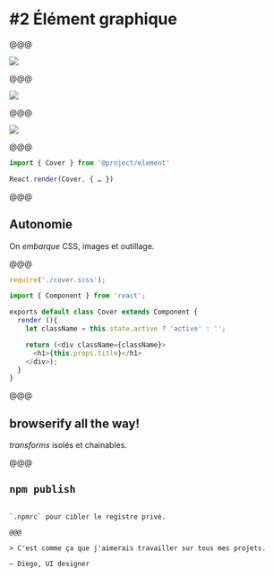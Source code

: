 <!-- .slide: data-state="contrasted" -->

# #2 Élément **graphique**

@@@

![](images/tile.png)

@@@

![](images/card.png)

@@@

![](images/oneliner.png)

@@@

```javascript
import { Cover } from '@project/element'

React.render(Cover, { … })
```

@@@

## **Autonomie**

On *embarque* CSS, images et outillage.

@@@

```javascript
require('./cover.scss');

import { Component } from 'react';

exports default class Cover extends Component {
  render (){
    let className = this.state.active ? 'active' : '';

    return (<div className={className}>
      <h1>{this.props.title}</h1>
    </div>);
  }
}
```

@@@

## **browserify** all the way!

*transforms* isolés et chainables.

@@@

<!-- .slide: data-background="images/npm-private-registry.png" data-state="background-light" -->

## `npm publish`

~~~~

`.npmrc` pour cibler le registre privé.

@@@

> C'est comme ça que j'aimerais travailler sur tous mes projets.

— Diego, UI designer
